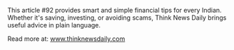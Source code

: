 This article #92 provides smart and simple financial tips for every Indian. Whether it's saving, investing, or avoiding scams, Think News Daily brings useful advice in plain language.

Read more at: www.thinknewsdaily.com